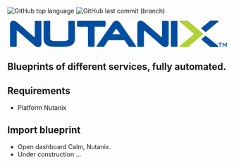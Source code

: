 ![GitHub top language](https://img.shields.io/github/languages/top/azagramac/BlueprintsNutanix.svg) ![GitHub last commit (branch)](https://img.shields.io/github/last-commit/azagramac/BlueprintsNutanix/master.svg)

<p align="center">
	<img src="nutanix.png" alt="PNG" height="60px" />
</p>

## Blueprints of different services, fully automated. 

## Requirements
- Platform Nutanix

## Import blueprint
- Open dashboard Calm, Nutanix.
- Under construction ...
